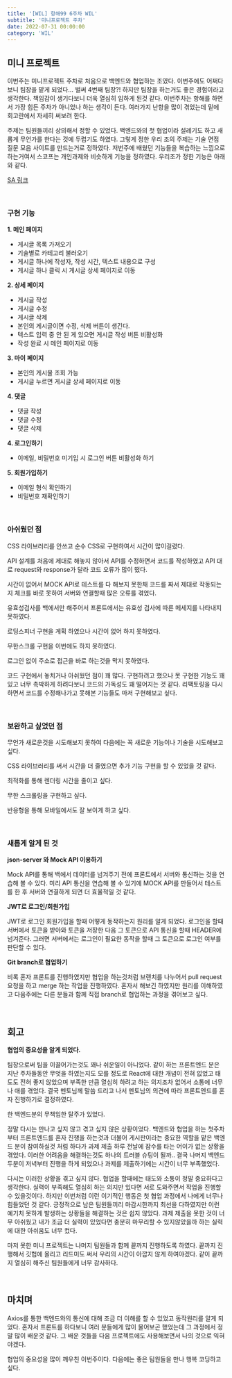 ```yaml
---
title: '[WIL] 항해99 6주차 WIL'
subtitle: '미니프로젝트 주차'
date: 2022-07-31 00:00:00
category: 'WIL'
---
```


## 미니 프로젝트

이번주는 미니프로젝트 주차로 처음으로 백엔드와 협업하는 조였다. 이번주에도 어쩌다보니 팀장을 맡게 되었다… 벌써 4번째 팀장?! 하지만 팀장을 하는거도 좋은 경험이라고 생각한다. 책임감이 생기다보니 더욱 열심히 임하게 된것 같다. 이번주차는 항해를 하면서 가장 힘든 주차가 아니었나 하는 생각이 든다. 여러가지 난항을 많이 겪었는데 밑에 회고란에서 자세히 써보려 한다.

주제는 팀원들끼리 상의해서 정할 수 있었다. 백엔드와의 첫 협업이라 설레기도 하고 새롭게 무언가를 한다는 것에 두렵기도 하였다. 그렇게 정한 우리 조의 주제는 기술 면접 질문 모음 사이트를 만드는거로 정하였다. 저번주에 배웠던 기능들을 복습하는 느낌으로 하는거여서 스코프는 개인과제와 비슷하게 기능을 정하였다. 우리조가 정한 기능은 아래와 같다.

[SA 링크](https://www.notion.so/3-05f4cb72bb1b4f6f8081fe4f29a60224)

<br/>

### 구현 기능

**1. 메인 페이지**

- 게시글 목록 가져오기
- 기술별로 카테고리 불러오기
- 게시글 하나에 작성자, 작성 시간, 텍스트 내용으로 구성
- 게시글 하나 클릭 시 게시글 상세 페이지로 이동

**2. 상세 페이지**

- 게시글 작성
- 게시글 수정
- 게시글 삭제
- 본인의 게시글이면 수정, 삭제 버튼이 생긴다.
- 텍스트 입력 중 안 된 게 있으면 게시글 작성 버튼 비활성화
- 작성 완료 시 메인 페이지로 이동

**3. 마이 페이지**

- 본인의 게시물 조회 가능
- 게시글 누르면 게시글 상세 페이지로 이동

**4. 댓글**

- 댓글 작성
- 댓글 수정
- 댓글 삭제

**4. 로그인하기**

- 이메일, 비밀번호 미기입 시 로그인 버튼 비활성화 하기

**5. 회원가입하기**

- 이메일 형식 확인하기
- 비밀번호 재확인하기

<br/>

### 아쉬웠던 점

CSS 라이브러리를 안쓰고 순수 CSS로 구현하여서 시간이 많이걸렸다.

API 설계를 처음에 제대로 해놓지 않아서 API를 수정하면서 코드를 작성하였고 API 대로 request와 response가 달라 코드 오류가 많이 떴다.

시간이 없어서 MOCK API로 테스트를 다 해보지 못한채 코드를 짜서 제대로 작동되는지 체크를 바로 못하여 서버와 연결할때 많은 오류를 겪었다.

유효성검사를 백에서만 해주어서 프론트에서는 유효성 검사에 따른 메세지를 나타내지 못하였다.

로딩스피너 구현을 계획 하였으나 시간이 없어 하지 못하였다.

무한스크롤 구현을 이번에도 하지 못하였다.

로그인 없이 주소로 접근을 바로 하는것을 막지 못하였다.

코드 구현에서 놓치거나 아쉬웠던 점이 꽤 많다. 구현하려고 했으나 못 구현한 기능도 꽤 있고 너무 촉박하게 하려다보니 코드의 가독성도 꽤 떨어지는 것 같다. 리팩토링을 다시 하면서 코드를 수정해나가고 못해본 기능들도 마저 구현해보고 싶다.

<br/>

### 보완하고 싶었던 점

무언가 새로운것을 시도해보지 못하여 다음에는 꼭 새로운 기능이나 기술을 시도해보고 싶다.

CSS 라이브러리를 써서 시간을 더 줄였으면 추가 기능 구현을 할 수 있었을 것 같다.

최적화를 통해 렌더링 시간을 줄이고 싶다.

무한 스크롤링을 구현하고 싶다.

반응형을 통해 모바일에서도 잘 보이게 하고 싶다.

<br/>

### 새롭게 알게 된 것

**json-server 와 Mock API 이용하기**

Mock API를 통해 백에서 데이터를 넘겨주기 전에 프론트에서 서버와 통신하는 것을 연습해 볼 수 있다. 미리 API 통신을 연습해 볼 수 있기에 MOCK API를 만들어서 테스트를 한 후 서버와 연결하게 되면 더 효율적일 것 같다.

**JWT로 로그인/회원가입**

JWT로 로그인 회원가입을 할때 어떻게 동작하는지 원리를 알게 되었다. 로그인을 할때 서버에서 토큰을 받아와 토큰을 저장한 다음 그 토큰으로 API 통신을 할때 HEADER에 넘겨준다. 그러면 서버에서는 로그인이 필요한 동작을 할때 그 토큰으로 로그인 여부를 판단할 수 있다.

**Git branch로 협업하기**

비록 혼자 프론트를 진행하였지만 협업을 하는것처럼 브랜치를 나누어서 pull request 요청을 하고 merge 하는 작업을 진행하였다. 혼자서 해보긴 하였지만 원리를 이해하였고 다음주에는 다른 분들과 함께 직접 branch로 협업하는 과정을 겪어보고 싶다.

<br/>

## 회고

**협업의 중요성을 알게 되었다.**

팀장으로써 팀을 이끌어가는것도 꽤나 쉬운일이 아니었다. 같이 하는 프론트엔드 분은 지난 주차들동안 무엇을 하였는지도 모를 정도로 React에 대한 개념이 전혀 없었고 태도도 전혀 좋지 않았으며 부족한 만큼 열심히 하려고 하는 의지조차 없어서 소통에 너무나 애를 겪었다. 결국 멘토님께 말씀 드리고 나서 멘토님의 의견에 따라 프론트엔드를 혼자 진행하기로 결정하였다.

한 백엔드분의 무책임한 탈주가 있었다.

정말 다시는 만나고 싶지 않고 겪고 싶지 않은 상황이었다. 백엔드와 협업을 하는 첫주차부터 프론트엔드를 혼자 진행을 하는것과 더불어 게시판이라는 중요한 역할을 맡은 백엔드 분이 참여하실것 처럼 하다가 과제 제출 하루 전날에 잠수를 타는 어이가 없는 상황을 겪었다. 이러한 어려움을 해결하는것도 하나의 트러블 슈팅이 될까.. 결국 나머지 백엔드 두분이 저녁부터 진행을 하게 되었으나 과제를 제출하기에는 시간이 너무 부족했었다.

다시는 이러한 상황을 겪고 싶지 않다. 협업을 할때에는 태도와 소통이 정말 중요하다고 생각한다. 실력이 부족해도 열심히 하는 의지만 있다면 서로 도와주면서 작업을 진행할 수 있을것이다. 하지만 이번처럼 이런 이기적인 행동은 첫 협업 과정에서 나에게 너무나 힘들었던 것 같다. 긍정적으로 남은 팀원들끼리 마감시한까지 최선을 다하였지만 이런 예기치 못하게 발생하는 상황들을 해결하는 것은 쉽지 않았다. 과제 제출을 못한 것이 너무 아쉬웠고 내가 조금 더 실력이 있었다면 충분히 마무리할 수 있지않았을까 하는 실력에 대한 아쉬움도 너무 컸다.

마저 못한 미니 프로젝트는 나머지 팀원들과 함께 끝까지 진행하도록 하였다. 끝까지 진행해서 깃헙에 올리고 리드미도 써서 우리의 시간이 아깝지 않게 하여야겠다. 같이 끝까지 열심히 해주신 팀원들에게 너무 감사하다.

<br/>

## **마치며**

Axios를 통한 백엔드와의 통신에 대해 조금 더 이해를 할 수 있었고 동작원리를 알게 되었다. 혼자서 프론트를 하다보니 여러 분들에게 많이 물어보곤 했었는데 그 과정에서 정말 많이 배운것 같다. 그 배운 것들을 다음 프로젝트에도 사용해보면서 나의 것으로 익혀야겠다.

협업의 중요성을 많이 깨우친 이번주이다. 다음에는 좋은 팀원들을 만나 행복 코딩하고 싶다.
<br/>
